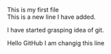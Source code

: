 This is my first file \
This is a new line I have added. 

I have started grasping idea of git.

Hello GitHub
I am changig this line